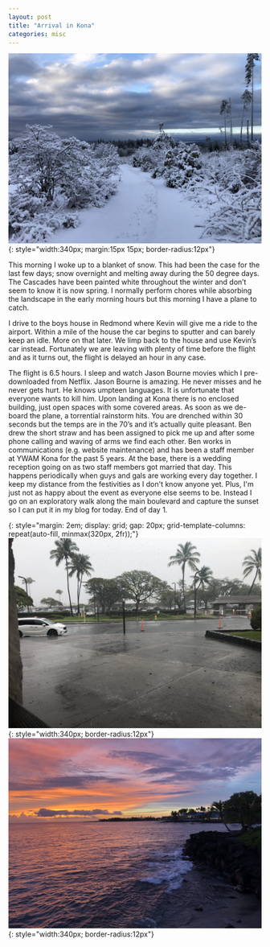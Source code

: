 ```yaml
---
layout: post
title: "Arrival in Kona"
categories: misc
---
```


![7am in the morning in Monroe](/assets/images/IMG_1192.jpg){: style="width:340px; margin:15px 15px; border-radius:12px"}

This morning I woke up to a blanket of snow.  This had been the case for the last few days; snow overnight and melting away during the 50 degree days.  The Cascades have been painted white throughout the winter and don’t seem to know it is now spring.  I normally perform chores while absorbing the landscape in the early morning hours but this morning I have a plane to catch.

I drive to the boys house in Redmond where Kevin will give me a ride to the airport.  Within a mile of the house the car begins to sputter and can barely keep an idle.  More on that later.  We limp back to the house and use Kevin’s car instead.  Fortunately we are leaving with plenty of time before the flight and as it turns out, the flight is delayed an hour in any case.

The flight is 6.5 hours.  I sleep and watch Jason Bourne movies which I pre-downloaded from Netflix.  Jason Bourne is amazing.  He never misses and he never gets hurt.  He knows umpteen languages.  It is unfortunate that everyone wants to kill him.  Upon landing at Kona there is no enclosed building, just open spaces with some covered areas.  As soon as we de-board the plane, a torrential rainstorm hits.  You are drenched within 30 seconds but the temps are in the 70’s and it’s actually quite pleasant.  Ben drew the short straw and has been assigned to pick me up and after some phone calling and waving of arms we find each other.  Ben works in communications (e.g. website maintenance) and has been a staff member at YWAM Kona for the past 5 years.  At the base, there is a wedding reception going on as two staff members got married that day.  This happens periodically when guys and gals are working every day together. I keep my distance from the festivities as I don't know anyone yet.  Plus, I'm just not as happy about the event as everyone else seems to be.  Instead I go on an exploratory walk along the main boulevard and capture the sunset so I can put it in my blog for today.  End of day 1.

{: style="margin: 2em; display: grid; gap: 20px; grid-template-columns: repeat(auto-fill, minmax(320px, 2fr));"}
![7am in the morning in Monroe](/assets/images/IMG_1194.jpg){: style="width:340px; border-radius:12px"}
![7pm in the evening in Kona](/assets/images/IMG_1196.jpg){: style="width:340px; border-radius:12px"}
